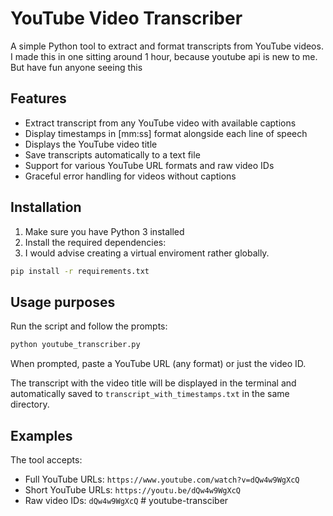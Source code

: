 # YouTube Video Transcriber

A simple Python tool to extract and format transcripts from YouTube videos. I made this in one sitting around 1 hour, because youtube api is new to me. But have fun anyone seeing this

## Features

- Extract transcript from any YouTube video with available captions
- Display timestamps in [mm:ss] format alongside each line of speech
- Displays the YouTube video title
- Save transcripts automatically to a text file
- Support for various YouTube URL formats and raw video IDs
- Graceful error handling for videos without captions

## Installation

1. Make sure you have Python 3 installed
2. Install the required dependencies:
3. I would advise creating a virtual enviroment rather globally. 

```bash
pip install -r requirements.txt
```

## Usage purposes

Run the script and follow the prompts:

```bash
python youtube_transcriber.py
```

When prompted, paste a YouTube URL (any format) or just the video ID.

The transcript with the video title will be displayed in the terminal and automatically saved to `transcript_with_timestamps.txt` in the same directory.

## Examples

The tool accepts:
- Full YouTube URLs: `https://www.youtube.com/watch?v=dQw4w9WgXcQ`
- Short YouTube URLs: `https://youtu.be/dQw4w9WgXcQ`
- Raw video IDs: `dQw4w9WgXcQ` # youtube-transciber
